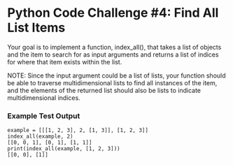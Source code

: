 # Python Code Challenge #4: Find All List Items

Your goal is to implement a function, index_all(), that takes a list of objects and the item to search for as input arguments and returns a list of indices for where that item exists within the list.

NOTE: Since the input argument could be a list of lists, your function should be able to traverse multidimensional lists to find all instances of the item, and the elements of the returned list should also be lists to indicate multidimensional indices.

### Example Test Output

```
example = [[[1, 2, 3], 2, [1, 3]], [1, 2, 3]]
index_all(example, 2)
[[0, 0, 1], [0, 1], [1, 1]]
print(index_all(example, [1, 2, 3]))
[[0, 0], [1]]
```